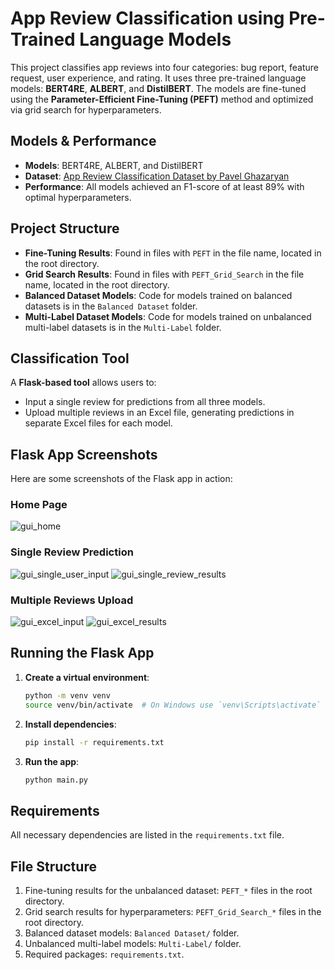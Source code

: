 # App Review Classification using Pre-Trained Language Models

This project classifies app reviews into four categories: bug report, feature request, user experience, and rating. It uses three pre-trained language models: **BERT4RE**, **ALBERT**, and **DistilBERT**. The models are fine-tuned using the **Parameter-Efficient Fine-Tuning (PEFT)** method and optimized via grid search for hyperparameters.

## Models & Performance
- **Models**: BERT4RE, ALBERT, and DistilBERT
- **Dataset**: [App Review Classification Dataset by Pavel Ghazaryan](https://huggingface.co/datasets/PavelGh/app_reviews)
- **Performance**: All models achieved an F1-score of at least 89% with optimal hyperparameters.

## Project Structure
- **Fine-Tuning Results**: Found in files with `PEFT` in the file name, located in the root directory.
- **Grid Search Results**: Found in files with `PEFT_Grid_Search` in the file name, located in the root directory.
- **Balanced Dataset Models**: Code for models trained on balanced datasets is in the `Balanced Dataset` folder.
- **Multi-Label Dataset Models**: Code for models trained on unbalanced multi-label datasets is in the `Multi-Label` folder.

## Classification Tool
A **Flask-based tool** allows users to:
- Input a single review for predictions from all three models.
- Upload multiple reviews in an Excel file, generating predictions in separate Excel files for each model.

## Flask App Screenshots

Here are some screenshots of the Flask app in action:

### Home Page
![gui_home](https://github.com/user-attachments/assets/ea129a06-e3dd-4c3e-b214-ce4f62e9d2c1)


### Single Review Prediction
![gui_single_user_input](https://github.com/user-attachments/assets/eb278ff4-4fcb-4710-9d80-47727b1e65c3)
![gui_single_review_results](https://github.com/user-attachments/assets/d115e60b-07cd-494b-86c6-9a32c05f9a47)


### Multiple Reviews Upload
![gui_excel_input](https://github.com/user-attachments/assets/a36ec910-43c9-4dd2-b5ac-1a3081c6cc6f)
![gui_excel_results](https://github.com/user-attachments/assets/dd4de260-9312-4d42-a9c1-f7140b6567cc)

## Running the Flask App

1. **Create a virtual environment**:
    ```bash
    python -m venv venv
    source venv/bin/activate  # On Windows use `venv\Scripts\activate`
    ```

2. **Install dependencies**:
    ```bash
    pip install -r requirements.txt
    ```

3. **Run the app**:
    ```bash
    python main.py
    ```

## Requirements
All necessary dependencies are listed in the `requirements.txt` file.

## File Structure
1. Fine-tuning results for the unbalanced dataset: `PEFT_*` files in the root directory.
2. Grid search results for hyperparameters: `PEFT_Grid_Search_*` files in the root directory.
3. Balanced dataset models: `Balanced Dataset/` folder.
4. Unbalanced multi-label models: `Multi-Label/` folder.
5. Required packages: `requirements.txt`.
